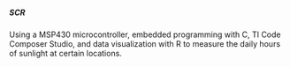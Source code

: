 ##### SCR

Using a MSP430 microcontroller, embedded programming with C, TI Code Composer Studio, and data visualization with R to measure the daily hours of sunlight at certain locations.

